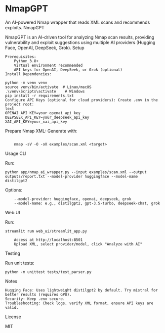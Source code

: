 # NmapGPT

An AI-powered Nmap wrapper that reads XML scans and recommends exploits.
NmapGPT

NmapGPT is an AI-driven tool for analyzing Nmap scan results, providing vulnerability and exploit suggestions using multiple AI providers (Hugging Face, OpenAI, DeepSeek, Grok).
Setup

    Prerequisites:
        Python 3.8+
        Virtual environment recommended
        API keys for OpenAI, DeepSeek, or Grok (optional)
    Install Dependencies:
    
```
python -m venv venv
source venv/bin/activate  # Linux/macOS
.\venv\Scripts\activate    # Windows
pip install -r requirements.txt
Configure API Keys (optional for cloud providers): Create .env in the project root:
text
OPENAI_API_KEY=your_openai_api_key
DEEPSEEK_API_KEY=your_deepseek_api_key
XAI_API_KEY=your_xai_api_key
```
Prepare Nmap XML: Generate with:
```

    nmap -sV -O -oX examples/scan.xml <target>
```
Usage
CLI

Run:
```
python app/nmap_ai_wrapper.py --input examples/scan.xml --output outputs/report.txt --model-provider huggingface --model-name distilgpt2
```
Options:
```
    --model-provider: huggingface, openai, deepseek, grok
    --model-name: e.g., distilgpt2, gpt-3.5-turbo, deepseek-chat, grok
```
Web UI

Run:
```
streamlit run web_ui/streamlit_app.py

    Access at http://localhost:8501
    Upload XML, select provider/model, click "Analyze with AI"
```

Testing

Run unit tests:
```
python -m unittest tests/test_parser.py
```
Notes

    Hugging Face: Uses lightweight distilgpt2 by default. Try mistral for better results (requires GPU).
    Security: Keep .env secure.
    Troubleshooting: Check logs, verify XML format, ensure API keys are valid.

License

MIT
